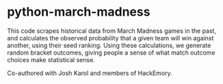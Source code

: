 # python-march-madness
This code scrapes historical data from March Madness games in the past, and calculates the observed probability that a given team will win against another, using their seed ranking. Using these calculations, we generate random bracket outcomes, giving people a sense of what match outcome choices make statistical sense.

Co-authored with Josh Karol and members of HackEmory.
